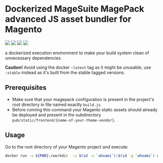 # Dockerized MageSuite MagePack advanced JS asset bundler for Magento

[![](https://images.microbadger.com/badges/image/magesuite/bundle-theme-js:stable.svg)](https://microbadger.com/images/magesuite/bundle-theme-js:stable "Get your own image badge on microbadger.com") [![](https://images.microbadger.com/badges/version/magesuite/bundle-theme-js:stable.svg)](https://microbadger.com/images/magesuite/bundle-theme-js:stable "Get your own version badge on microbadger.com")
[![](https://images.microbadger.com/badges/image/magesuite/bundle-theme-js.svg)](https://microbadger.com/images/magesuite/bundle-theme-js "Get your own image badge on microbadger.com")
[![](https://images.microbadger.com/badges/commit/magesuite/bundle-theme-js.svg)](https://microbadger.com/images/magesuite/bundle-theme-js "Get your own commit badge on microbadger.com")

a dockerized execution environment to make your build system clean of unnecessary dependencies.

**Caution!** Avoid using the docker `:latest` tag as it might be unusable, use `:stable` instead as it's built
from the stable tagged versions.

## Prerequisites

- Make sure that your magepack configuration is present in the project's root directory in file named exactly `build.js`.
- Before running this command your Magento static assets should already be deployed and present in the subdirectory
  `pub/static/frontend/{name-of-your-theme-vendor}`.
  
## Usage

Go to the root directory of your Magento project and execute:

```bash
docker run -v ${PWD}:/workdir  -u $(id -u `whoami`):$(id -g `whoami`) magesuite/bundle-theme-js:stable "{name-of-your-theme-vendor}"
```  


